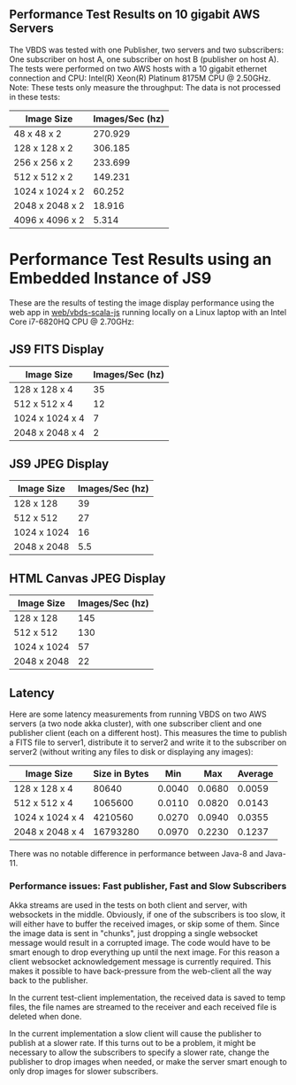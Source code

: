 ## Performance Test Results on 10 gigabit AWS Servers

The VBDS was tested with one Publisher, two servers and two subscribers: One subscriber on host A, one subscriber on host B (publisher on host A).
The tests were performed on two AWS hosts with a 10 gigabit ethernet connection and CPU: Intel(R) Xeon(R) Platinum 8175M CPU @ 2.50GHz.
Note: These tests only measure the throughput: The data is not processed in these tests:

| Image Size                   | Images/Sec (hz) |
| -----------------------------|-----------------|          
| 48   x   48 x 2              | 270.929         |
| 128  x  128 x 2              | 306.185         |
| 256  x  256 x 2              | 233.699         |
| 512  x  512 x 2              | 149.231         |
| 1024 x 1024 x 2              | 60.252          |
| 2048 x 2048 x 2              | 18.916          |
| 4096 x 4096 x 2              | 5.314           |

# Performance Test Results using an Embedded Instance of JS9

These are the results of testing the image display performance using the web app in [web/vbds-scala-js](web/vbds-scala-js)
running locally on a Linux laptop with an Intel Core i7-6820HQ CPU @ 2.70GHz:

## JS9 FITS Display

| Image Size                   | Images/Sec (hz) |
| -----------------------------|---------------- |          
| 128  x  128 x 4              | 35              |
| 512  x  512 x 4              | 12              |
| 1024 x 1024 x 4              | 7               |
| 2048 x 2048 x 4              | 2               |

## JS9 JPEG Display

| Image Size               | Images/Sec (hz) |
| -------------------------|---------------- |          
| 128  x  128              | 39              |
| 512  x  512              | 27              |
| 1024 x 1024              | 16              |
| 2048 x 2048              | 5.5             |


## HTML Canvas JPEG Display

| Image Size               | Images/Sec (hz) |
| -------------------------|---------------- |          
| 128  x  128              | 145              |
| 512  x  512              | 130              |
| 1024 x 1024              | 57               |
| 2048 x 2048              | 22               |

## Latency

Here are some latency measurements from running VBDS on two AWS servers (a two node akka cluster), with one subscriber client and one publisher client (each on a different host). This
measures the time to publish a FITS file to server1, distribute it to server2 and write it to the subscriber on server2 (without writing any files to disk or displaying any images): 


| Image Size    | Size in Bytes | Min    | Max    | Average |
| ----------------|----------|--------|------- |--------|          
| 128 x 128 x 4   | 80640    | 0.0040 | 0.0680 | 0.0059 |
| 512 x 512 x 4   | 1065600  | 0.0110 | 0.0820 | 0.0143 |
| 1024 x 1024 x 4 | 4210560  | 0.0270 | 0.0940 | 0.0355 |
| 2048 x 2048 x 4 | 16793280 | 0.0970 | 0.2230 | 0.1237 |


There was no notable difference in performance between Java-8 and Java-11.


### Performance issues: Fast publisher, Fast and Slow Subscribers

Akka streams are used in the tests on both client and server, with websockets in the middle.
Obviously, if one of the subscribers is too slow, it will either have to buffer the received images, or skip some of them.
Since the image data is sent in "chunks", just dropping a single websocket message would result in a corrupted image.
The code would have to be smart enough to drop everything up until the next image. 
For this reason a client websocket acknowledgement message is currently required. This makes it possible to have back-pressure
from the web-client all the way back to the publisher.

In the current test-client implementation, the received data is saved to temp files, the file names are streamed to the
receiver and each received file is deleted when done.

In the current implementation a slow client will cause the publisher to publish at a slower rate.
If this turns out to be a problem, it might be necessary to allow the subscribers to specify a slower rate, 
change the publisher to drop images when needed, or make the server smart enough to only drop images for slower subscribers.
